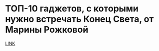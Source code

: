 # ТОП-10 гаджетов, с которыми нужно встречать Конец Света, от Марины Рожковой



[LINK](https://varlamov.ru/677624.html)